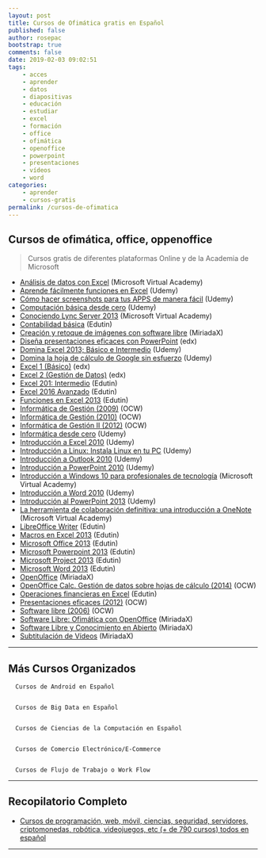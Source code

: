 ```yaml
---
layout: post
title: Cursos de Ofimática gratis en Español
published: false
author: rosepac
bootstrap: true
comments: false
date: 2019-02-03 09:02:51
tags:
    - acces
    - aprender
    - datos
    - diapositivas
    - educación
    - estudiar
    - excel
    - formación
    - office
    - ofimática
    - openoffice
    - powerpoint
    - presentaciones
    - vídeos
    - word
categories:
    - aprender
    - cursos-gratis
permalink: /cursos-de-ofimatica
---
```

## Cursos de ofimática, office, oppenoffice

> Cursos gratis de diferentes plataformas Online y de la Academia de Microsoft

  * [Análisis de datos con Excel][1] (Microsoft Virtual Academy)
  * [Aprende fácilmente funciones en Excel][2] (Udemy)
  * [Cómo hacer screenshots para tus APPS de manera fácil][3] (Udemy)
  * [Computación básica desde cero][4] (Udemy)
  * [Conociendo Lync Server 2013][5] (Microsoft Virtual Academy)
  * [Contabilidad básica][6] (Edutin)
  * [Creación y retoque de imágenes con software libre][7] (MiriadaX)
  * [Diseña presentaciones eficaces con PowerPoint][8] (edx)
  * [Domina Excel 2013; Básico e Intermedio][9] (Udemy)
  * [Domina la hoja de cálculo de Google sin esfuerzo][10] (Udemy)
  * [Excel 1 (Básico)][11] (edx)
  * [Excel 2 (Gestión de Datos)][12] (edx)
  * [Excel 201: Intermedio][13] (Edutin)
  * [Excel 2016 Avanzado][14] (Edutin)
  * [Funciones en Excel 2013][15] (Edutin)
  * [Informática de Gestión (2009)][16] (OCW)
  * [Informática de Gestión (2010)][17] (OCW)
  * [Informática de Gestión II (2012)][18] (OCW)
  * [Informática desde cero][19] (Udemy)
  * [Introducción a Excel 2010][20] (Udemy)
  * [Introducción a Linux: Instala Linux en tu PC][21] (Udemy)
  * [Introducción a Outlook 2010][22] (Udemy)
  * [Introducción a PowerPoint 2010][23] (Udemy)
  * [Introducción a Windows 10 para profesionales de tecnología][24] (Microsoft Virtual Academy)
  * [Introducción a Word 2010][25] (Udemy)
  * [Introducción al PowerPoint 2013][26] (Udemy)
  * [La herramienta de colaboración definitiva: una introducción a OneNote][27] (Microsoft Virtual Academy)
  * [LibreOffice Writer][28] (Edutin)
  * [Macros en Excel 2013][29] (Edutin)
  * [Microsoft Office 2013][30] (Edutin)
  * [Microsoft Powerpoint 2013][31] (Edutin)
  * [Microsoft Project 2013][32] (Edutin)
  * [Microsoft Word 2013][33] (Edutin)
  * [OpenOffice][34] (MiriadaX)
  * [OpenOffice Calc. Gestión de datos sobre hojas de cálculo (2014)][35] (OCW)
  * [Operaciones financieras en Excel][36] (Edutin)
  * [Presentaciones eficaces (2012)][37] (OCW)
  * [Software libre (2006)][38] (OCW)
  * [Software Libre: Ofimática con OpenOffice][34] (MiriadaX)
  * [Software Libre y Conocimiento en Abierto][39] (MiriadaX)
  * [Subtitulación de Vídeos][40] (MiriadaX)

* * *

## Más Cursos Organizados


  
    
      Cursos de Android en Español
    
    
      Cursos de Big Data en Español
    
    
      Cursos de Ciencias de la Computación en Español
    
    
      Cursos de Comercio Electrónico/E-Commerce
    
    
      Cursos de Flujo de Trabajo o Work Flow
    
  


* * *

## Recopilatorio Completo

  * [Cursos de programación, web, móvil, ciencias, seguridad, servidores, criptomonedas, robótica, videojuegos, etc (+ de 790 cursos) todos en español][41]

* * *

 [1]: https://mva.microsoft.com/es-es/training-courses/anlisis-de-datos-con-excel-17479
 [2]: https://www.udemy.com/aprende-facilmente-funciones-en-excel
 [3]: https://www.udemy.com/como-hacer-screenshots-para-tus-apps-de-manera-facil
 [4]: https://www.udemy.com/computacion-basica-desde-cero-hasta-redes-sociales
 [5]: https://mva.microsoft.com/es-es/training-courses/conociendo-lync-server-2013--11252
 [6]: https://edutin.com/curso-de-Contabilidad-basica-2308
 [7]: https://miriadax.net/web/creacion-y-retoque-2-ed
 [8]: https://www.edx.org/course/disena-presentaciones-eficaces-con-upvalenciax-ppt101x-0
 [9]: https://www.udemy.com/domina-excel-2013-basico-intermedio-en-menos-de-4-horas
 [10]: https://www.udemy.com/domina-la-hoja-de-calculo-de-google-sin-esfuerzo
 [11]: https://www.edx.org/course/excel-upvalenciax-xls101x-1
 [12]: https://www.edx.org/course/excel-2-gestion-de-datos-upvalenciax-xls201x
 [13]: https://edutin.com/curso-de-excel-2013-intermedio-2219
 [14]: https://edutin.com/curso-de-excel-avanzado-3428
 [15]: https://edutin.com/curso-de-funciones-de-Excel-2013-2304
 [16]: http://ocw.uc3m.es/ingenieria-informatica/informatica-de-gestion
 [17]: https://ocw.ehu.eus/file.php/122/Informatica_gestion/Course_listing.html
 [18]: http://ocw.ugr.es/course/view.php?id=86
 [19]: https://www.udemy.com/informatica-desde-cero
 [20]: https://www.udemy.com/introduccion-a-excel-2010
 [21]: https://www.udemy.com/instala-linux-en-tu-pc
 [22]: https://www.udemy.com/introduccion-a-outlook-2010
 [23]: https://www.udemy.com/introduccion-a-powerpoint-2010
 [24]: https://mva.microsoft.com/es-es/training-courses/introduccin-a-windows-10-para-profesionales-de-tecnologa-14781
 [25]: https://www.udemy.com/introduccion-a-word-2010
 [26]: https://www.udemy.com/introduccion-al-powerpoint-2013
 [27]: https://mva.microsoft.com/es-es/training-courses/la-herramienta-de-colaboracin-definitiva-una-introduccin-a-onenote-15804
 [28]: https://edutin.com/curso-de-libreoficce-writer-3612
 [29]: https://edutin.com/curso-de-macros-excel-2013-basico-3096
 [30]: https://edutin.com/curso-de-office-2013-499
 [31]: https://edutin.com/curso-de-microsoft-powerpoint-2013-2452
 [32]: https://edutin.com/curso-de-microsoft-project-2013-basico-1920
 [33]: https://edutin.com/curso-de-premier-pro-2017-3545
 [34]: https://miriadax.net/web/software-libre-ofimatica-con-openoffice
 [35]: https://ocw.unican.es/course/view.php?id=61
 [36]: https://edutin.com/curso-de-operaciones-financieras-en-excel-3845
 [37]: https://ocw.unican.es/course/view.php?id=188
 [38]: http://ocw.upm.es/ciencia-de-la-computacion-e-inteligencia-artificial/software-libre
 [39]: https://miriadax.net/web/soft_libre_y_conocimiento/inicio
 [40]: https://miriadax.net/web/subtitular-en-linea-2-edicion-
 [41]: https://mundoframework.com/cursos-de-programacion-web-movil-ciencias-seguridad-servidores-criptomonedas/